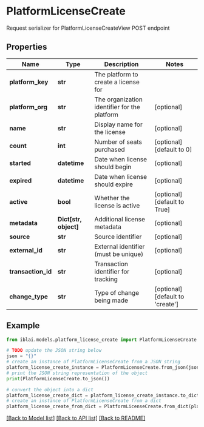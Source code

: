 # PlatformLicenseCreate

Request serializer for PlatformLicenseCreateView POST endpoint

## Properties

Name | Type | Description | Notes
------------ | ------------- | ------------- | -------------
**platform_key** | **str** | The platform to create a license for | 
**platform_org** | **str** | The organization identifier for the platform | [optional] 
**name** | **str** | Display name for the license | [optional] 
**count** | **int** | Number of seats purchased | [optional] [default to 0]
**started** | **datetime** | Date when license should begin | [optional] 
**expired** | **datetime** | Date when license should expire | [optional] 
**active** | **bool** | Whether the license is active | [optional] [default to True]
**metadata** | **Dict[str, object]** | Additional license metadata | [optional] 
**source** | **str** | Source identifier | [optional] 
**external_id** | **str** | External identifier (must be unique) | [optional] 
**transaction_id** | **str** | Transaction identifier for tracking | [optional] 
**change_type** | **str** | Type of change being made | [optional] [default to 'create']

## Example

```python
from iblai.models.platform_license_create import PlatformLicenseCreate

# TODO update the JSON string below
json = "{}"
# create an instance of PlatformLicenseCreate from a JSON string
platform_license_create_instance = PlatformLicenseCreate.from_json(json)
# print the JSON string representation of the object
print(PlatformLicenseCreate.to_json())

# convert the object into a dict
platform_license_create_dict = platform_license_create_instance.to_dict()
# create an instance of PlatformLicenseCreate from a dict
platform_license_create_from_dict = PlatformLicenseCreate.from_dict(platform_license_create_dict)
```
[[Back to Model list]](../README.md#documentation-for-models) [[Back to API list]](../README.md#documentation-for-api-endpoints) [[Back to README]](../README.md)


